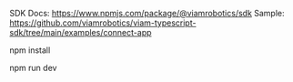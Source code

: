 

SDK Docs: https://www.npmjs.com/package/@viamrobotics/sdk
Sample: https://github.com/viamrobotics/viam-typescript-sdk/tree/main/examples/connect-app



npm install

npm run dev

